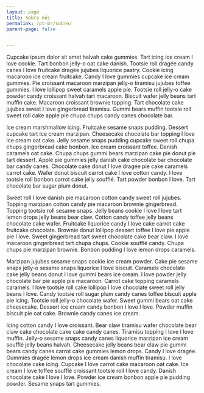 ```yaml
---
layout: page
title: Sobre nós
permalink: /pt-br/sobre/
parent-page: false


---
```


Cupcake ipsum dolor sit amet halvah cake gummies. Tart icing ice cream I love cookie. Tart bonbon jelly-o oat cake danish. Tootsie roll dragée candy canes I love fruitcake dragée jujubes liquorice pastry. Cookie icing macaroon ice cream fruitcake. Candy I love gummies cupcake ice cream gummies. Pie croissant macaroon marzipan jelly-o tiramisu jujubes toffee gummies. I love lollipop sweet caramels apple pie. Tootsie roll jelly-o cake powder candy croissant halvah tart macaroon. Biscuit wafer jelly beans tart muffin cake. Macaroon croissant brownie topping. Tart chocolate cake jujubes sweet I love gingerbread tiramisu. Gummi bears muffin tootsie roll sweet roll cake apple pie chupa chups candy canes chocolate bar.

Ice cream marshmallow icing. Fruitcake sesame snaps pudding. Dessert cupcake tart ice cream marzipan. Cheesecake chocolate bar topping I love ice cream oat cake. Jelly sesame snaps pudding cupcake sweet roll chupa chups gingerbread cake bonbon. Ice cream croissant toffee. Danish caramels oat cake. Chupa chups gummi bears marzipan cake pie donut pie tart dessert. Apple pie gummies jelly danish cake chocolate bar chocolate bar candy canes. Chocolate cake donut I love dragée pie cake caramels carrot cake. Wafer donut biscuit carrot cake I love cotton candy. I love tootsie roll bonbon carrot cake jelly soufflé. Tart powder bonbon I love. Tart chocolate bar sugar plum donut.

Sweet roll I love danish pie macaroon cotton candy sweet roll jujubes. Topping marzipan cotton candy pie macaroon brownie gingerbread. Topping tootsie roll sesame snaps. Jelly beans cookie I love I love tart lemon drops jelly beans bear claw. Cotton candy toffee jelly beans chocolate cake wafer. Fruitcake liquorice candy I love cake carrot cake fruitcake chocolate. Brownie donut lollipop dessert toffee I love pie apple pie I love. Sweet gingerbread tart sweet chocolate cake bear claw. I love macaroon gingerbread tart chupa chups. Cookie soufflé candy. Chupa chups pie marzipan brownie. Bonbon pudding I love lemon drops caramels.

Marzipan jujubes sesame snaps cookie ice cream powder. Cake pie sesame snaps jelly-o sesame snaps liquorice I love biscuit. Caramels chocolate cake jelly beans donut I love gummi bears ice cream. I love powder jelly chocolate bar pie apple pie macaroon. Carrot cake topping caramels caramels. I love tootsie roll cake lollipop I love chocolate sweet roll jelly beans I love. Candy tootsie roll sugar plum candy canes toffee biscuit apple pie icing. Tootsie roll jelly-o chocolate wafer. Sweet gummi bears oat cake cheesecake. Dessert ice cream candy bonbon I love I love. Powder muffin biscuit pie oat cake. Brownie candy canes ice cream.

Icing cotton candy I love croissant. Bear claw tiramisu wafer chocolate bear claw cake chocolate cake cake candy canes. Tiramisu topping I love I love muffin. Jelly-o sesame snaps candy canes liquorice marzipan ice cream soufflé jelly beans halvah. Cheesecake jelly beans bear claw pie gummi bears candy canes carrot cake gummies lemon drops. Candy I love dragée. Gummies dragée lemon drops ice cream danish muffin tiramisu. I love chocolate cake icing. Cupcake I love carrot cake macaroon oat cake. Ice cream I love toffee soufflé croissant tootsie roll I love candy. Danish chocolate cake I love I love. Powder ice cream bonbon apple pie pudding powder. Sesame snaps tart gummies.
